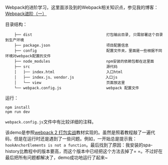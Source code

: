 
Webpack的进阶学习，这里面涉及到的Webpack相关知识点，参见我的博客：[ Webpack进阶（一）](http://fantasticzhang.gtensor.com/2017/07/12/Webpack%E8%BF%9B%E9%98%B6%EF%BC%88%E4%B8%80%EF%BC%89/)

目录结构：

        ├── dist                                 打包输出目录, 只需部署这个目录到生产环境
        ├── package.json                         项目配置信息
        ├── config                               配置文件夹，里面是一些根据不同环境对webpack配置的文件
        ├── node_modules                         npm安装的依赖包都在这里面
        ├── src                                  源代码
        │   ├── index.html                       入口html
        │   ├── index.js、vendor.js              入口js
        │   └── view                             页面放这里
        └── webpack.config.js                    webpack 配置文件

运行：

    npm install
    npm run dev

`webpack.config.js`文件中有比较详细的注释。

该demo是参照[webpack 2 打包实战](https://github.com/fenivana/webpack-in-action/)教材实现的。虽然是照着教程敲了一遍代码，但是在运行时还是遇到了一些问题。例如，一开始总是提示我：`hookAnchorElements is not a function`。最后找到了原因：我安装的spa-history比教程中的版本要高，而这个版本中已经把这个方法去掉了= =。不过好在最后把所有问题都解决了，demo成功地运行了起来~

